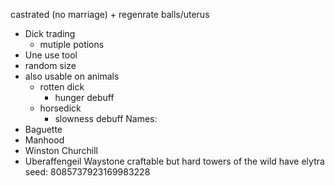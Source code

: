 castrated (no marriage) + regenrate balls/uterus
 - Dick trading
	 - mutiple potions
 - Une use tool
 - random size
 - also usable on animals
	 - rotten dick
		 - hunger debuff
	 - horsedick
		 - slowness debuff
Names:
 - Baguette
 - Manhood
 - Winston Churchill
 - Uberaffengeil
Waystone craftable but hard
towers of the wild have elytra
seed: 8085737923169983228